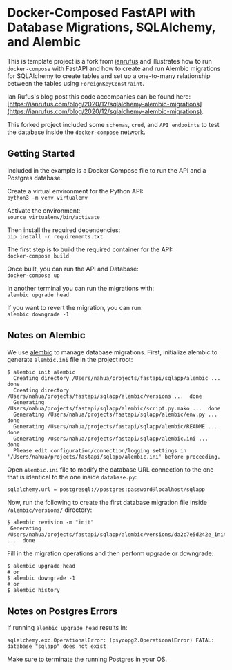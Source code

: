 # Docker-Composed FastAPI with Database Migrations, SQLAlchemy, and Alembic

This is template project is a fork from [ianrufus](https://github.com/ianrufus/BlogPosts/tree/master/AlembicMigrations) and illustrates how to run `docker-compose` with FastAPI and how to create and run Alembic migrations for SQLAlchemy to create tables and set up a one-to-many relationship between the tables using `ForeignKeyConstraint`.

Ian Rufus's blog post this code accompanies can be found here: [https://ianrufus.com/blog/2020/12/sqlalchemy-alembic-migrations](https://ianrufus.com/blog/2020/12/sqlalchemy-alembic-migrations).

This forked project included some `schemas`, `crud`, and `API endpoints` to test the database inside the `docker-compose` network.

## Getting Started

Included in the example is a Docker Compose file to run the API and a Postgres database.

Create a virtual environment for the Python API:  
`python3 -m venv virtualenv`

Activate the environment:  
`source virtualenv/bin/activate`

Then install the required dependencies:  
`pip install -r requirements.txt`

The first step is to build the required container for the API:  
`docker-compose build`

Once built, you can run the API and Database:  
`docker-compose up`

In another terminal you can run the migrations with:  
`alembic upgrade head`

If you want to revert the migration, you can run:  
`alembic downgrade -1`

## Notes on Alembic

We use [alembic](https://alembic.sqlalchemy.org/) to manage database migrations. First, initialize alembic to generate `alembic.ini` file in the project root:

```shell
$ alembic init alembic
  Creating directory /Users/nahua/projects/fastapi/sqlapp/alembic ...  done
  Creating directory /Users/nahua/projects/fastapi/sqlapp/alembic/versions ...  done
  Generating /Users/nahua/projects/fastapi/sqlapp/alembic/script.py.mako ...  done
  Generating /Users/nahua/projects/fastapi/sqlapp/alembic/env.py ...  done
  Generating /Users/nahua/projects/fastapi/sqlapp/alembic/README ...  done
  Generating /Users/nahua/projects/fastapi/sqlapp/alembic.ini ...  done
  Please edit configuration/connection/logging settings in '/Users/nahua/projects/fastapi/sqlapp/alembic.ini' before proceeding.
```

Open `alembic.ini` file to modify the database URL connection to the one that is identical to the one inside `database.py`:

```
sqlalchemy.url = postgresql://postgres:password@localhost/sqlapp
```

Now, run the following to create the first database migration file inside `/alembic/versions/` directory:

```shell
$ alembic revision -m "init"
 Generating /Users/nahua/projects/fastapi/sqlapp/alembic/versions/da2c7e5d242e_init.py ...  done
```

Fill in the migration operations and then perform upgrade or downgrade:

```shell
$ alembic upgrade head
# or
$ alembic downgrade -1
# or
$ alembic history
```

## Notes on Postgres Errors

If running `alembic upgrade head` results in:

```shell
sqlalchemy.exc.OperationalError: (psycopg2.OperationalError) FATAL:  database "sqlapp" does not exist
```

Make sure to terminate the running Postgres in your OS.
